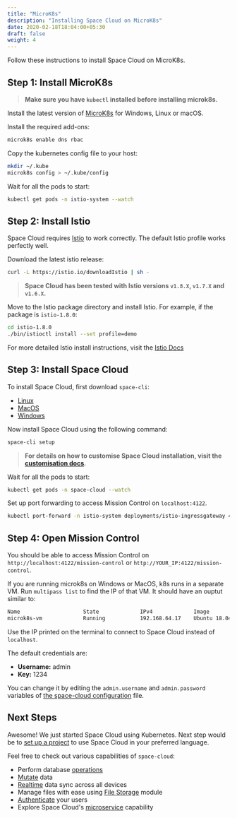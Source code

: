 ```yaml
---
title: "MicroK8s"
description: "Installing Space Cloud on MicroK8s"
date: 2020-02-18T18:04:00+05:30
draft: false
weight: 4
---
```


Follow these instructions to install Space Cloud on MicroK8s.

## Step 1: Install MicroK8s

> **Make sure you have `kubectl` installed before installing microk8s.**

Install the latest version of [MicroK8s](https://microk8s.io/) for Windows, Linux or macOS.

Install the required add-ons:
```bash
microk8s enable dns rbac
```

Copy the kubernetes config file to your host:

```bash
mkdir ~/.kube
microk8s config > ~/.kube/config
```

Wait for all the pods to start:

```bash
kubectl get pods -n istio-system --watch
```

## Step 2: Install Istio

Space Cloud requires [Istio](https://istio.io/docs/setup/getting-started/) to work correctly. The default Istio profile works perfectly well.

Download the latest istio release:
```bash
curl -L https://istio.io/downloadIstio | sh -
```

> **Space Cloud has been tested with Istio versions `v1.8.X`, `v1.7.X` and `v1.6.X`.**

Move to the Istio package directory and install Istio. For example, if the package is `istio-1.8.0`:
```bash
cd istio-1.8.0
./bin/istioctl install --set profile=demo
```

For more detailed Istio install instructions, visit the [Istio Docs](https://istio.io/latest/docs/setup/install/istioctl/)

## Step 3: Install Space Cloud

To install Space Cloud, first download `space-cli`:

- [Linux](https://storage.googleapis.com/space-cloud/linux/space-cli.zip)
- [MacOS](https://storage.googleapis.com/space-cloud/darwin/space-cli.zip)
- [Windows](https://storage.googleapis.com/space-cloud/windows/space-cli.zip)

Now install Space Cloud using the following command:

```bash
space-cli setup
```

> **For details on how to customise Space Cloud installation, visit the [customisation docs](/install/kubernetes/configure).**

Wait for all the pods to start:

```bash
kubectl get pods -n space-cloud --watch
```

Set up port forwarding to access Mission Control on `localhost:4122`.

```bash
kubectl port-forward -n istio-system deployments/istio-ingressgateway 4122:8080
```

## Step 4: Open Mission Control

You should be able to access Mission Control on `http://localhost:4122/mission-control` or `http://YOUR_IP:4122/mission-control`.

If you are running microk8s on Windows or MacOS, k8s runs in a separate VM. Run `multipass list` to find the IP of that VM. It should have an ouptut similar to:

```bash
Name                    State             IPv4             Image
microk8s-vm             Running           192.168.64.17    Ubuntu 18.04 LTS
```

Use the IP printed on the terminal to connect to Space Cloud instead of `localhost`.

The default credentials are:
- **Username:** admin
- **Key:** 1234

You can change it by editing the `admin.username` and `admin.password` variables of [the space-cloud configuration](/install/kubernetes/configure) file.

## Next Steps

Awesome! We just started Space Cloud using Kubernetes. Next step would be to [set up a project](/introduction/setting-up-project/) to use Space Cloud in your preferred language.

Feel free to check out various capabilities of `space-cloud`:

- Perform database [operations](/storage/database/queries)
- [Mutate](/storage/database/mutations) data
- [Realtime](/storage/database/subscriptions) data sync across all devices
- Manage files with ease using [File Storage](/storage/filestore) module
- [Authenticate](/user-management) your users
- Explore Space Cloud's [microservice](/microservices) capability
